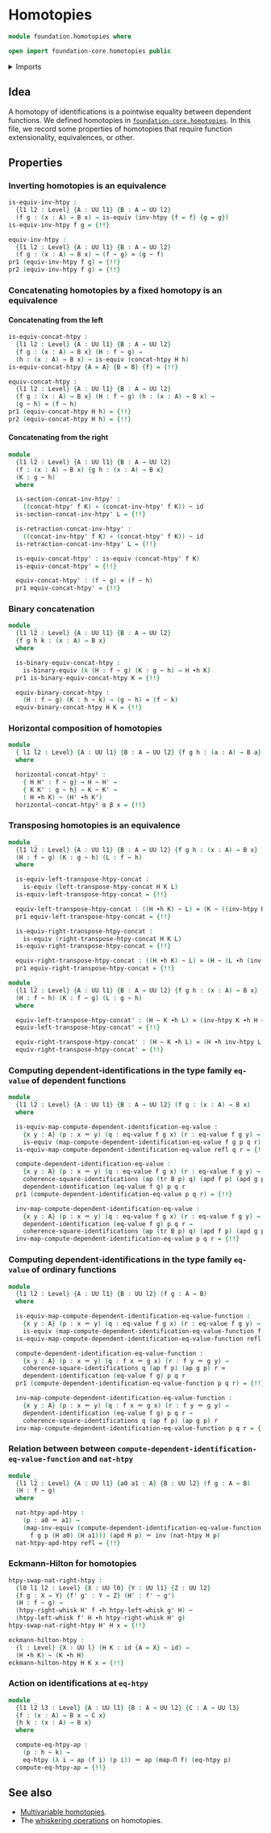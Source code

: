 # Homotopies

```agda
module foundation.homotopies where

open import foundation-core.homotopies public
```

<details><summary>Imports</summary>

```agda
open import foundation.action-on-identifications-dependent-functions
open import foundation.action-on-identifications-functions
open import foundation.binary-equivalences
open import foundation.commuting-squares-of-identifications
open import foundation.dependent-pair-types
open import foundation.function-extensionality
open import foundation.homotopy-induction
open import foundation.identity-types
open import foundation.path-algebra
open import foundation.universe-levels

open import foundation-core.dependent-identifications
open import foundation-core.equivalences
open import foundation-core.function-types
open import foundation-core.functoriality-dependent-function-types
open import foundation-core.transport-along-identifications
open import foundation-core.whiskering-homotopies
```

</details>

## Idea

A homotopy of identifications is a pointwise equality between dependent
functions. We defined homotopies in
[`foundation-core.homotopies`](foundation-core.homotopies.md). In this file, we
record some properties of homotopies that require function extensionality,
equivalences, or other.

## Properties

### Inverting homotopies is an equivalence

```agda
is-equiv-inv-htpy :
  {l1 l2 : Level} {A : UU l1} {B : A → UU l2}
  (f g : (x : A) → B x) → is-equiv (inv-htpy {f = f} {g = g})
is-equiv-inv-htpy f g = {!!}

equiv-inv-htpy :
  {l1 l2 : Level} {A : UU l1} {B : A → UU l2}
  (f g : (x : A) → B x) → (f ~ g) ≃ (g ~ f)
pr1 (equiv-inv-htpy f g) = {!!}
pr2 (equiv-inv-htpy f g) = {!!}
```

### Concatenating homotopies by a fixed homotopy is an equivalence

#### Concatenating from the left

```agda
is-equiv-concat-htpy :
  {l1 l2 : Level} {A : UU l1} {B : A → UU l2}
  {f g : (x : A) → B x} (H : f ~ g) →
  (h : (x : A) → B x) → is-equiv (concat-htpy H h)
is-equiv-concat-htpy {A = A} {B = B} {f} = {!!}

equiv-concat-htpy :
  {l1 l2 : Level} {A : UU l1} {B : A → UU l2}
  {f g : (x : A) → B x} (H : f ~ g) (h : (x : A) → B x) →
  (g ~ h) ≃ (f ~ h)
pr1 (equiv-concat-htpy H h) = {!!}
pr2 (equiv-concat-htpy H h) = {!!}
```

#### Concatenating from the right

```agda
module _
  {l1 l2 : Level} {A : UU l1} {B : A → UU l2}
  (f : (x : A) → B x) {g h : (x : A) → B x}
  (K : g ~ h)
  where

  is-section-concat-inv-htpy' :
    ((concat-htpy' f K) ∘ (concat-inv-htpy' f K)) ~ id
  is-section-concat-inv-htpy' L = {!!}

  is-retraction-concat-inv-htpy' :
    ((concat-inv-htpy' f K) ∘ (concat-htpy' f K)) ~ id
  is-retraction-concat-inv-htpy' L = {!!}

  is-equiv-concat-htpy' : is-equiv (concat-htpy' f K)
  is-equiv-concat-htpy' = {!!}

  equiv-concat-htpy' : (f ~ g) ≃ (f ~ h)
  pr1 equiv-concat-htpy' = {!!}
```

### Binary concatenation

```agda
module _
  {l1 l2 : Level} {A : UU l1} {B : A → UU l2}
  {f g h k : (x : A) → B x}
  where

  is-binary-equiv-concat-htpy :
    is-binary-equiv (λ (H : f ~ g) (K : g ~ h) → H ∙h K)
  pr1 is-binary-equiv-concat-htpy K = {!!}

  equiv-binary-concat-htpy :
    (H : f ~ g) (K : h ~ k) → (g ~ h) ≃ (f ~ k)
  equiv-binary-concat-htpy H K = {!!}
```

### Horizontal composition of homotopies

```agda
module _
  { l1 l2 : Level} {A : UU l1} {B : A → UU l2} {f g h : (a : A) → B a}
  where

  horizontal-concat-htpy² :
    { H H' : f ~ g} → H ~ H' →
    { K K' : g ~ h} → K ~ K' →
    ( H ∙h K) ~ (H' ∙h K')
  horizontal-concat-htpy² α β x = {!!}
```

### Transposing homotopies is an equivalence

```agda
module _
  {l1 l2 : Level} {A : UU l1} {B : A → UU l2} {f g h : (x : A) → B x}
  (H : f ~ g) (K : g ~ h) (L : f ~ h)
  where

  is-equiv-left-transpose-htpy-concat :
    is-equiv (left-transpose-htpy-concat H K L)
  is-equiv-left-transpose-htpy-concat = {!!}

  equiv-left-transpose-htpy-concat : ((H ∙h K) ~ L) ≃ (K ~ ((inv-htpy H) ∙h L))
  pr1 equiv-left-transpose-htpy-concat = {!!}

  is-equiv-right-transpose-htpy-concat :
    is-equiv (right-transpose-htpy-concat H K L)
  is-equiv-right-transpose-htpy-concat = {!!}

  equiv-right-transpose-htpy-concat : ((H ∙h K) ~ L) ≃ (H ~ (L ∙h (inv-htpy K)))
  pr1 equiv-right-transpose-htpy-concat = {!!}

module _
  {l1 l2 : Level} {A : UU l1} {B : A → UU l2} {f g h : (x : A) → B x}
  (H : f ~ h) (K : f ~ g) (L : g ~ h)
  where

  equiv-left-transpose-htpy-concat' : (H ~ K ∙h L) ≃ (inv-htpy K ∙h H ~ L)
  equiv-left-transpose-htpy-concat' = {!!}

  equiv-right-transpose-htpy-concat' : (H ~ K ∙h L) ≃ (H ∙h inv-htpy L ~ K)
  equiv-right-transpose-htpy-concat' = {!!}
```

### Computing dependent-identifications in the type family `eq-value` of dependent functions

```agda
module _
  {l1 l2 : Level} {A : UU l1} {B : A → UU l2} (f g : (x : A) → B x)
  where

  is-equiv-map-compute-dependent-identification-eq-value :
    {x y : A} (p : x ＝ y) (q : eq-value f g x) (r : eq-value f g y) →
    is-equiv (map-compute-dependent-identification-eq-value f g p q r)
  is-equiv-map-compute-dependent-identification-eq-value refl q r = {!!}

  compute-dependent-identification-eq-value :
    {x y : A} (p : x ＝ y) (q : eq-value f g x) (r : eq-value f g y) →
    coherence-square-identifications (ap (tr B p) q) (apd f p) (apd g p) r ≃
    dependent-identification (eq-value f g) p q r
  pr1 (compute-dependent-identification-eq-value p q r) = {!!}

  inv-map-compute-dependent-identification-eq-value :
    {x y : A} (p : x ＝ y) (q : eq-value f g x) (r : eq-value f g y) →
    dependent-identification (eq-value f g) p q r →
    coherence-square-identifications (ap (tr B p) q) (apd f p) (apd g p) r
  inv-map-compute-dependent-identification-eq-value p q r = {!!}
```

### Computing dependent-identifications in the type family `eq-value` of ordinary functions

```agda
module _
  {l1 l2 : Level} {A : UU l1} {B : UU l2} (f g : A → B)
  where

  is-equiv-map-compute-dependent-identification-eq-value-function :
    {x y : A} (p : x ＝ y) (q : eq-value f g x) (r : eq-value f g y) →
    is-equiv (map-compute-dependent-identification-eq-value-function f g p q r)
  is-equiv-map-compute-dependent-identification-eq-value-function refl q r = {!!}

  compute-dependent-identification-eq-value-function :
    {x y : A} (p : x ＝ y) (q : f x ＝ g x) (r : f y ＝ g y) →
    coherence-square-identifications q (ap f p) (ap g p) r ≃
    dependent-identification (eq-value f g) p q r
  pr1 (compute-dependent-identification-eq-value-function p q r) = {!!}

  inv-map-compute-dependent-identification-eq-value-function :
    {x y : A} (p : x ＝ y) (q : f x ＝ g x) (r : f y ＝ g y) →
    dependent-identification (eq-value f g) p q r →
    coherence-square-identifications q (ap f p) (ap g p) r
  inv-map-compute-dependent-identification-eq-value-function p q r = {!!}
```

### Relation between between `compute-dependent-identification-eq-value-function` and `nat-htpy`

```agda
module _
  {l1 l2 : Level} {A : UU l1} {a0 a1 : A} {B : UU l2} (f g : A → B)
  (H : f ~ g)
  where

  nat-htpy-apd-htpy :
    (p : a0 ＝ a1) →
    (map-inv-equiv (compute-dependent-identification-eq-value-function
      f g p (H a0) (H a1))) (apd H p) ＝ inv (nat-htpy H p)
  nat-htpy-apd-htpy refl = {!!}
```

### Eckmann-Hilton for homotopies

```agda
htpy-swap-nat-right-htpy :
  {l0 l1 l2 : Level} {X : UU l0} {Y : UU l1} {Z : UU l2}
  {f g : X → Y} {f' g' : Y → Z} (H' : f' ~ g')
  (H : f ~ g) →
  (htpy-right-whisk H' f ∙h htpy-left-whisk g' H) ~
  (htpy-left-whisk f' H ∙h htpy-right-whisk H' g)
htpy-swap-nat-right-htpy H' H x = {!!}

eckmann-hilton-htpy :
  {l : Level} {X : UU l} (H K : id {A = X} ~ id) →
  (H ∙h K) ~ (K ∙h H)
eckmann-hilton-htpy H K x = {!!}
```

### Action on identifications at `eq-htpy`

```agda
module _
  {l1 l2 l3 : Level} {A : UU l1} {B : A → UU l2} {C : A → UU l3}
  {f : (x : A) → B x → C x}
  {h k : (x : A) → B x}
  where

  compute-eq-htpy-ap :
    (p : h ~ k) →
    eq-htpy (λ i → ap (f i) (p i)) ＝ ap (map-Π f) (eq-htpy p)
  compute-eq-htpy-ap = {!!}
```

## See also

- [Multivariable homotopies](foundation.multivariable-homotopies.md).
- The [whiskering operations](foundation.whiskering-homotopies.md) on
  homotopies.
